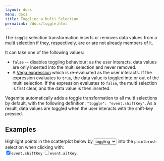 ```yaml
---
layout: docs
menu: docs
title: Toggling a Multi Selection
permalink: /docs/toggle.html
---
```


The `toggle` selection transformation inserts or removes data values from a multi selection if they, respectively, are or are not already members of it.

It can take one of the following values:

  - `false` -- disables toggling behaviour; as the user interacts, data values are only inserted into the multi selection and never removed.
  - A [Vega expression](https://vega.github.io/vega/docs/expressions/) which is re-evaluated as the user interacts. If the expression evaluates to `true`, the data value is toggled into or out of the multi selection. If the expression evaluates to `false`, the multi selection is first clear, and the data value is then inserted.

Vegemite automatically adds a toggle transformation to all multi selections by default, with the following definition: `"toggle": "event.shiftKey"`. As a result, data values are toggled when the user interacts with the shift-key pressed.

## Examples

Highlight points in the scatterplot below by <select name="toggle" onchange="buildToggle(true)"><option value="toggle">toggling</option><option value="insert">inserting</option></select> into the `paintbrush` selection when clicking<span id="toggle-expl"> with: <br> <label onclick="buildToggle()"><input type="checkbox" name="toggle" value="shiftKey" checked="checked" />`event.shiftKey`</label> <label onclick="buildToggle()"><input type="checkbox" name="toggle" value="altKey" />`event.altKey`</label></span>.

<div id="toggle" class="vl-example" data-name="selection_toggle_shiftKey"></div>

<script type="text/javascript">
function buildToggle(changeType) {
  var type = document.querySelector('select[name=toggle]');
  var expl = document.getElementById('toggle-expl');
  var inputs = document.querySelectorAll('input[name=toggle]');

  if (!changeType && !inputs[0].checked && !inputs[1].checked) {
    type.value = 'insert';
    changeType = true;
  }

  if (changeType) {
    if (type.value === 'toggle') {
      expl.style.display = 'inline';
      inputs[0].checked = true;
      inputs[1].checked = false;
    } else {
      expl.style.display = 'none';
      inputs[0].checked = inputs[1].checked = false;
    }
  }

  buildSpecOpts('toggle', 'selection_');
}
</script>
